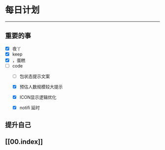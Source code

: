 
# 每日计划
---
## 重要的事

- [x]    夜丫
- [x]   keep
- [x] ，蛋糕
- [ ] code
    - [ ]  包状态提示文案
    - [x] 预估人数规模较大提示
    - [x] ICON显示逻辑优化
    - [x] notifi 延时




## 提升自己

  



## [[00.index]]










